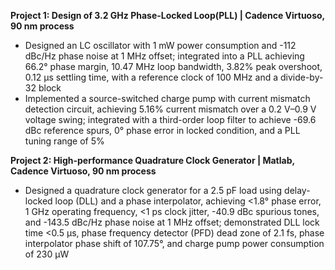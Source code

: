 **Project 1: Design of 3.2 GHz Phase-Locked Loop(PLL) | Cadence Virtuoso, 90 nm process**
* Designed an LC oscillator with 1 mW power consumption and -112 dBc/Hz phase noise at 1 MHz offset; integrated into a
PLL achieving 66.2° phase margin, 10.47 MHz loop bandwidth, 3.82% peak overshoot, 0.12 μs settling time, with a reference
clock of 100 MHz and a divide-by-32 block
* Implemented a source-switched charge pump with current mismatch detection circuit, achieving 5.16% current mismatch over
a 0.2 V–0.9 V voltage swing; integrated with a third-order loop filter to achieve -69.6 dBc reference spurs, 0° phase error in
locked condition, and a PLL tuning range of 5%

**Project 2: High-performance Quadrature Clock Generator | Matlab, Cadence Virtuoso, 90 nm process**
* Designed a quadrature clock generator for a 2.5 pF load using delay-locked loop (DLL) and a phase interpolator, achieving
<1.8° phase error, 1 GHz operating frequency, <1 ps clock jitter, -40.9 dBc spurious tones, and -143.5 dBc/Hz phase noise at
1 MHz offset; demonstrated DLL lock time <0.5 μs, phase frequency detector (PFD) dead zone of 2.1 fs, phase interpolator
phase shift of 107.75°, and charge pump power consumption of 230 μW
